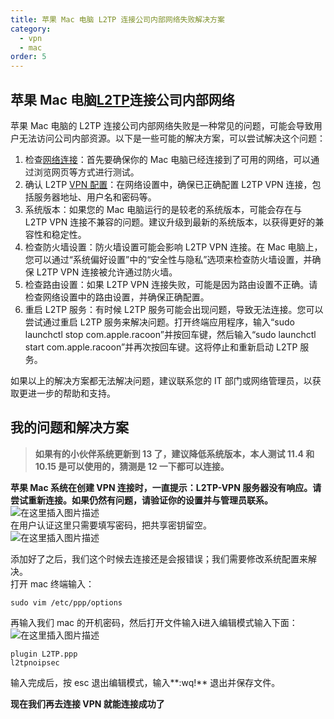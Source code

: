 ```yaml
---
title: 苹果 Mac 电脑 L2TP 连接公司内部网络失败解决方案
category:
  - vpn
  - mac
order: 5
---
```


## 苹果 Mac 电脑[L2TP](https://so.csdn.net/so/search?q=L2TP&spm=1001.2101.3001.7020)连接公司内部网络

苹果 Mac 电脑的 L2TP 连接公司内部网络失败是一种常见的问题，可能会导致用户无法访问公司内部资源。以下是一些可能的解决方案，可以尝试解决这个问题：

1.  检查[网络连接](https://so.csdn.net/so/search?q=%E7%BD%91%E7%BB%9C%E8%BF%9E%E6%8E%A5&spm=1001.2101.3001.7020)：首先要确保你的 Mac 电脑已经连接到了可用的网络，可以通过浏览网页等方式进行测试。
2.  确认 L2TP [VPN 配置](https://so.csdn.net/so/search?q=VPN%E9%85%8D%E7%BD%AE&spm=1001.2101.3001.7020)：在网络设置中，确保已正确配置 L2TP VPN 连接，包括服务器地址、用户名和密码等。
3.  系统版本：如果您的 Mac 电脑运行的是较老的系统版本，可能会存在与 L2TP VPN 连接不兼容的问题。建议升级到最新的系统版本，以获得更好的兼容性和稳定性。
4.  检查防火墙设置：防火墙设置可能会影响 L2TP VPN 连接。在 Mac 电脑上，您可以通过“系统偏好设置”中的“安全性与隐私”选项来检查防火墙设置，并确保 L2TP VPN 连接被允许通过防火墙。
5.  检查路由设置：如果 L2TP VPN 连接失败，可能是因为路由设置不正确。请检查网络设置中的路由设置，并确保正确配置。
6.  重启 L2TP 服务：有时候 L2TP 服务可能会出现问题，导致无法连接。您可以尝试通过重启 L2TP 服务来解决问题。打开终端应用程序，输入“sudo launchctl stop com.apple.racoon”并按回车键，然后输入“sudo launchctl start com.apple.racoon”并再次按回车键。这将停止和重新启动 L2TP 服务。

如果以上的解决方案都无法解决问题，建议联系您的 IT 部门或网络管理员，以获取更进一步的帮助和支持。

## 我的问题和解决方案

> **如果有的小伙伴系统更新到 13 了，建议降低系统版本，本人测试 11.4 和 10.15 是可以使用的，猜测是 12 一下都可以连接。**

**苹果 Mac 系统在创建 VPN 连接时，一直提示：L2TP-VPN 服务器没有响应。请尝试重新连接。如果仍然有问题，请验证你的设置并与管理员联系。**  
![在这里插入图片描述](https://img-blog.csdnimg.cn/c5626743dea4441ca0e1ce423cccb9e1.png)  
在用户认证这里只需要填写密码，把共享密钥留空。  
![在这里插入图片描述](https://img-blog.csdnimg.cn/01f510743e564b3faa9b53f0ed7d2516.png)

添加好了之后，我们这个时候去连接还是会报错误；我们需要修改系统配置来解决。  
打开 mac 终端输入：

    sudo vim /etc/ppp/options

再输入我们 mac 的开机密码，然后打开文件输入**i**进入编辑模式输入下面：  
![在这里插入图片描述](https://img-blog.csdnimg.cn/28e9b3e08baa4348bb85650bab1f1a1e.png)

    plugin L2TP.ppp
    l2tpnoipsec

输入完成后，按 esc 退出编辑模式，输入**:wq!** 退出并保存文件。

**现在我们再去连接 VPN 就能连接成功了**
